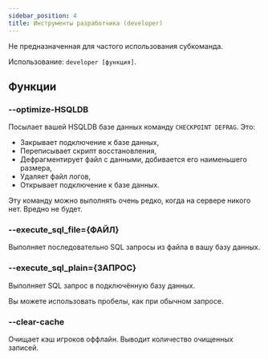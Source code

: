 ```yaml
---
sidebar_position: 4
title: Инструменты разработчика (developer)
---
```


Не предназначенная для частого использования субкоманда.

Использование: `developer [функция]`.

## Функции

### --optimize-HSQLDB

Посылает вашей HSQLDB базе данных команду `CHECKPOINT DEFRAG`. Это:

- Закрывает подключение к базе данных,
- Переписывает скрипт восстановления,
- Дефрагментирует файл с данными, добивается его наименьшего размера,
- Удаляет файл логов,
- Открывает подключение к базе данных.

Эту команду можно выполнять очень редко, когда на сервере никого нет. Вредно не будет.

### --execute_sql_file={ФАЙЛ}

Выполняет последовательно SQL запросы из файла в вашу базу данных.

### --execute_sql_plain={ЗАПРОС}

Выполняет SQL запрос в подключённую базу данных. 

Вы можете использовать пробелы, как при обычном запросе.

### --clear-cache

Очищает кэш игроков оффлайн. Выводит количество очищенных записей.